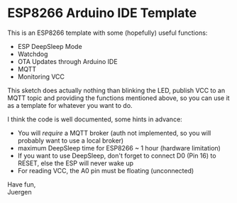 # ESP8266 Arduino IDE Template
This is an ESP8266 template with some (hopefully) useful functions:  
- ESP DeepSleep Mode
- Watchdog
- OTA Updates through Arduino IDE
- MQTT
- Monitoring VCC

This sketch does actually nothing than blinking the LED, publish VCC to an MQTT topic and providing the functions mentioned above, so you can use it as a template for whatever you want to do.  

I think the code is well documented, some hints in advance:  
- You will *require* a MQTT broker (auth not implemented, so you will probably want to use a local broker)
- maximum DeepSleep time for ESP8266 ~ 1 hour (hardware limitation)
- If you want to use DeepSleep, don't forget to connect D0 (Pin 16) to RESET, else the ESP will never wake up
- For reading VCC, the A0 pin must be floating (unconnected)

Have fun,  
Juergen
